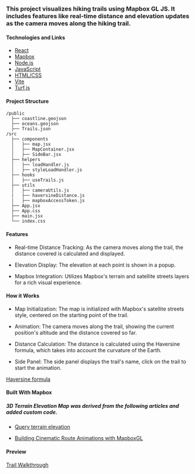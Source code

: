 ### This project visualizes hiking trails using Mapbox GL JS. It includes features like real-time distance and elevation updates as the camera moves along the hiking trail.

####  Technologies and Links
 - [React](https://react.dev/)
 - [Mapbox](https://www.mapbox.com/)
 - [Node.js](https://nodejs.org/en)
 - [JavaScript](https://developer.mozilla.org/en-US/docs/Web/JavaScript)
 - [HTML/CSS](https://developer.mozilla.org/en-US/docs/Web/HTML)
 - [Vite](https://vite.dev/)
 - [Turf.js](https://turfjs.org/)


#### Project Structure
```
/public
  ├── coastline.geojson
  ├── oceans.geojson
  ├── Trails.json
/src
  ├── components
  │   ├── map.jsx
  │   ├── MapContainer.jsx
  │   ├── SideBar.jsx
  ├── helpers
  │   ├── loadHandler.js
  │   ├── styleLoadHandler.js
  ├── hooks
  │   ├── useTrails.js
  ├── utils
  │   ├── cameraUtils.js
  |   ├── haversineDistance.js
  |   ├── mapboxAccessToken.js
  ├── App.jsx
  ├── App.css
  ├── main.jsx
  └── index.css

```

#### Features

- Real-time Distance Tracking: As the camera moves along the trail, the distance covered is calculated and displayed.

- Elevation Display: The elevation at each point is shown in a popup.

- Mapbox Integration: Utilizes Mapbox's terrain and satellite streets layers for a rich visual experience.


#### How it Works

- Map Initialization: The map is initialized with Mapbox's satellite streets style, centered on the starting point of the trail.

- Animation: The camera moves along the trail, showing the current position's altitude and the distance covered so far.

- Distance Calculation: The distance is calculated using the Haversine formula, which takes into account the curvature of the Earth.

- Side Panel: The side panel displays the trail's name, click on the trail to start the animation.

[Haversine formula](https://en.wikipedia.org/wiki/Haversine_formula)

#### Built With Mapbox

##### 3D Terrain Elevation Map was derived from the following articles and added custom code.

- [Query terrain elevation](https://docs.mapbox.com/mapbox-gl-js/example/query-terrain-elevation/)

- [Building Cinematic Route Animations with MapboxGL](https://www.mapbox.com/blog/building-cinematic-route-animations-with-mapboxgl)

#### Preview

[Trail Walkthrough](https://trailswalkthrough.netlify.app/)